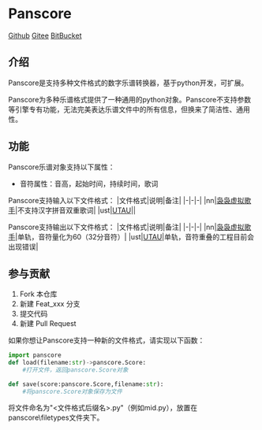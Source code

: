 # Panscore
[Github](https://github.com/oxygen-dioxide/panscore) [Gitee](https://gitee.com/oxygendioxide/panscore) [BitBucket](https://bitbucket.org/oxygendioxide/panscore/src/main/)

## 介绍
Panscore是支持多种文件格式的数字乐谱转换器，基于python开发，可扩展。

Panscore为多种乐谱格式提供了一种通用的python对象。Panscore不支持参数等引擎专有功能，无法完美表达乐谱文件中的所有信息，但换来了简洁性、通用性。

## 功能
Panscore乐谱对象支持以下属性：
- 音符属性：音高，起始时间，持续时间，歌词

Panscore支持输入以下文件格式：
|文件格式|说明|备注|
|-|-|-|
|nn|[袅袅虚拟歌手](http://dsoundsoft.com/)|不支持汉字拼音双重歌词|
|ust|[UTAU](http://utau2008.xrea.jp/)||

Panscore支持输出以下文件格式：
|文件格式|说明|备注|
|-|-|-|
|nn|[袅袅虚拟歌手](http://dsoundsoft.com/)|单轨，音符量化为60（32分音符）|
|ust|[UTAU](http://utau2008.xrea.jp/)|单轨，音符重叠的工程目前会出现错误|

## 参与贡献

1.  Fork 本仓库
2.  新建 Feat_xxx 分支
3.  提交代码
4.  新建 Pull Request

如果你想让Panscore支持一种新的文件格式，请实现以下函数：
```py
import panscore
def load(filename:str)->panscore.Score:
    #打开文件，返回panscore.Score对象

def save(score:panscore.Score,filename:str):
    #将panscore.Score对象保存为文件
```
将文件命名为"<文件格式后缀名>.py"（例如mid.py），放置在panscore\filetypes文件夹下。